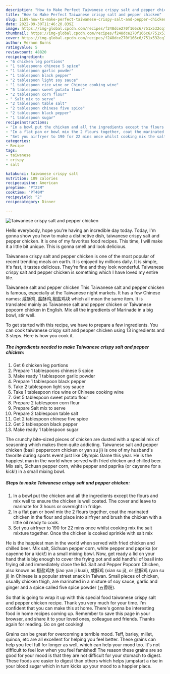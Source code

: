 ```yaml
---
description: "How to Make Perfect Taiwanese crispy salt and pepper chicken"
title: "How to Make Perfect Taiwanese crispy salt and pepper chicken"
slug: 1169-how-to-make-perfect-taiwanese-crispy-salt-and-pepper-chicken
date: 2022-09-30T11:46:20.839Z
image: https://img-global.cpcdn.com/recipes/f248dce270f166c6/751x532cq70/taiwanese-crispy-salt-and-pepper-chicken-recipe-main-photo.jpg
thumbnail: https://img-global.cpcdn.com/recipes/f248dce270f166c6/751x532cq70/taiwanese-crispy-salt-and-pepper-chicken-recipe-main-photo.jpg
cover: https://img-global.cpcdn.com/recipes/f248dce270f166c6/751x532cq70/taiwanese-crispy-salt-and-pepper-chicken-recipe-main-photo.jpg
author: Vernon Burns
ratingvalue: 5
reviewcount: 48820
recipeingredient:
- "6 chicken leg portions"
- "1 tablespoons chinese 5 spice"
- "1 tablespoon garlic powder"
- "1 tablespoon black pepper"
- "2 tablespoon light soy sauce"
- "1 tablespoon rice wine or Chinese cooking wine"
- "5 tablespoon sweet potato flour"
- "2 tablespoon corn flour"
- " Salt mix to serve"
- "2 tablespoon table salt"
- "2 tablespoon chinese five spice"
- "2 tablespoon black pepper"
- "1 tablespoon sugar"
recipeinstructions:
- "In a bowl put the chicken and all the ingredients except the flours and mix well to ensure the chicken is well coated. The cover and leave to marinate for 3 hours or overnight in fridge."
- "In a flat pan or bowl mix the 2 flours together, coat the marinated chicken in the flour and place into airfryer and brush the chicken with a little oil ready to cook."
- "Set you airfryer to 190 for 22 mins once whilst cooking mix the salt mixture together. Once the chicken is cooked sprinkle with salt mix"
categories:
- Recipe
tags:
- taiwanese
- crispy
- salt

katakunci: taiwanese crispy salt 
nutrition: 189 calories
recipecuisine: American
preptime: "PT22M"
cooktime: "PT40M"
recipeyield: "2"
recipecategory: Dinner

---
```



![Taiwanese crispy salt and pepper chicken](https://img-global.cpcdn.com/recipes/f248dce270f166c6/751x532cq70/taiwanese-crispy-salt-and-pepper-chicken-recipe-main-photo.jpg)

Hello everybody, hope you're having an incredible day today. Today, I'm gonna show you how to make a distinctive dish, taiwanese crispy salt and pepper chicken. It is one of my favorites food recipes. This time, I will make it a little bit unique. This is gonna smell and look delicious.

Taiwanese crispy salt and pepper chicken is one of the most popular of recent trending meals on earth. It is enjoyed by millions daily. It is simple, it's fast, it tastes delicious. They're fine and they look wonderful. Taiwanese crispy salt and pepper chicken is something which I have loved my entire life.

Taiwanese salt and pepper chicken This Taiwanese salt and pepper chicken is famous, especially at the Taiwanese night markets. It has a few Chinese names: 咸酥鸡, 盐酥鸡,椒盐鸡块 which all mean the same item. It is translated mainly as Taiwanese salt and pepper chicken or Taiwanese popcorn chicken in English. Mix all the ingredients of Marinade in a big bowl, stir well.


To get started with this recipe, we have to prepare a few ingredients. You can cook taiwanese crispy salt and pepper chicken using 13 ingredients and 3 steps. Here is how you cook it.

<!--inarticleads1-->

##### The ingredients needed to make Taiwanese crispy salt and pepper chicken:

1. Get 6 chicken leg portions
1. Prepare 1 tablespoons chinese 5 spice
1. Make ready 1 tablespoon garlic powder
1. Prepare 1 tablespoon black pepper
1. Take 2 tablespoon light soy sauce
1. Take 1 tablespoon rice wine or Chinese cooking wine
1. Get 5 tablespoon sweet potato flour
1. Prepare 2 tablespoon corn flour
1. Prepare  Salt mix to serve
1. Prepare 2 tablespoon table salt
1. Get 2 tablespoon chinese five spice
1. Get 2 tablespoon black pepper
1. Make ready 1 tablespoon sugar


The crunchy bite-sized pieces of chicken are dusted with a special mix of seasoning which makes them quite addicting. Taiwanese salt and pepper chicken (basil peppercorn chicken or yan su ji) is one of my husband&#39;s favorite during sports event just like Olympic Game this year. He is the happiest man in the world when served with fried chicken and chilled beer. Mix salt, Sichuan pepper corn, white pepper and paprika (or cayenne for a kick!) in a small mixing bowl. 

<!--inarticleads2-->

##### Steps to make Taiwanese crispy salt and pepper chicken:

1. In a bowl put the chicken and all the ingredients except the flours and mix well to ensure the chicken is well coated. The cover and leave to marinate for 3 hours or overnight in fridge.
1. In a flat pan or bowl mix the 2 flours together, coat the marinated chicken in the flour and place into airfryer and brush the chicken with a little oil ready to cook.
1. Set you airfryer to 190 for 22 mins once whilst cooking mix the salt mixture together. Once the chicken is cooked sprinkle with salt mix


He is the happiest man in the world when served with fried chicken and chilled beer. Mix salt, Sichuan pepper corn, white pepper and paprika (or cayenne for a kick!) in a small mixing bowl. Now, get ready a lid on your hand that is big enough to cover the frying pot and add handful of basil into frying oil and immediately close the lid. Salt and Pepper Popcorn Chicken, also known as 椒盐鸡块 (jiao yan ji kuai), 咸酥鸡 (xian su ji), or 盐酥鸡 (yan su ji) in Chinese is a popular street snack in Taiwan. Small pieces of chicken, usually chicken thigh, are marinated in a mixture of soy sauce, garlic and ginger and a spice called five spice powder (五香粉). 

So that is going to wrap it up with this special food taiwanese crispy salt and pepper chicken recipe. Thank you very much for your time. I'm confident that you can make this at home. There's gonna be interesting food in home recipes coming up. Remember to save this page in your browser, and share it to your loved ones, colleague and friends. Thanks again for reading. Go on get cooking!

Grains can be great for overcoming a terrible mood. Teff, barley, millet, quinoa, etc are all excellent for helping you feel better. These grains can help you feel full for longer as well, which can help your mood too. It's not difficult to feel low when you feel famished! The reason these grains are so good for your mood is that they are not difficult for your stomach to digest. These foods are easier to digest than others which helps jumpstart a rise in your blood sugar which in turn kicks up your mood to a happier place.
